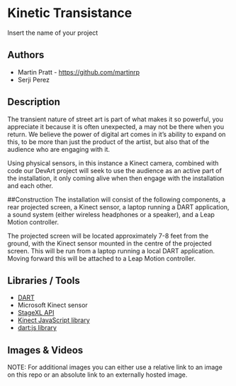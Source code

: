 # Kinetic Transistance
Insert the name of your project

## Authors
- Martin Pratt - https://github.com/martinrp
- Serji Perez

## Description
The transient nature of street art is part of what makes it so powerful, you appreciate it because it is often unexpected, a may not be there when you return. We believe the power of digital art comes in it’s ability to expand on this, to be more than just the product of the artist, but also that of the audience who are engaging with it.

Using physical sensors, in this instance a Kinect camera, combined with code our DevArt project will seek to use the audience as an active part of the installation, it only coming alive when then engage with the installation and each other.

##Construction
The installation will consist of the following components, a rear projected screen, a Kinect sensor, a laptop running a DART application, a sound system (either wireless headphones or a speaker), and a Leap Motion controller.

The projected screen will be located approximately 7-8 feet from the ground, with the Kinect sensor mounted in the centre of the projected screen. This will be run from a laptop running a local DART application. Moving forward this will be attached to a Leap Motion controller.


## Libraries / Tools

- [DART]("https://www.dartlang.org")
- Microsoft Kinect sensor
- [StageXL API]("http://www.stagexl.org/")
- [Kinect JavaScript library]("http://msdn.microsoft.com/en-us/library/dn435669.aspx")
- [dart:js library]("https://www.dartlang.org/articles/js-dart-interop")

## Images & Videos
NOTE: For additional images you can either use a relative link to an image on this repo or an absolute link to an externally hosted image.

